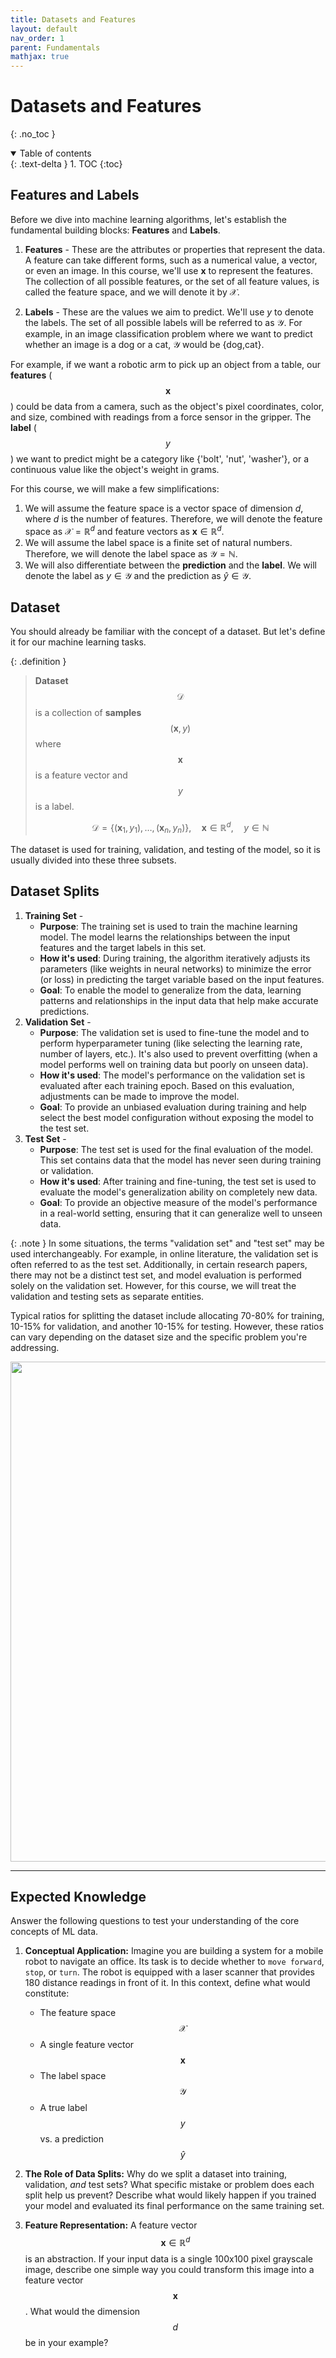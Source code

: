 ```yaml
---
title: Datasets and Features
layout: default
nav_order: 1
parent: Fundamentals
mathjax: true
---
```


# Datasets and Features
{: .no_toc }

<details open markdown="block">
  <summary>
    Table of contents
  </summary>
  {: .text-delta }
1. TOC
{:toc}
</details>

## Features and Labels

Before we dive into machine learning algorithms, let's establish the fundamental building blocks: **Features** and **Labels**.

1. **Features** - These are the attributes or properties that represent the data. A feature can take different forms, such as a numerical value, a vector, or even an image. In this course, we'll use $\boldsymbol{x}$ to represent the features. The collection of all possible features, or the set of all feature values, is called the feature space, and we will denote it by $\mathcal{X}$.

2. **Labels** - These are the values we aim to predict. We'll use $y$ to denote the labels. The set of all possible labels will be referred to as $\mathcal{Y}$. For example, in an image classification problem where we want to predict whether an image is a dog or a cat, $\mathcal{Y}$ would be {dog,cat}.

For example, if we want a robotic arm to pick up an object from a table, our **features** ($$\boldsymbol{x}$$) could be data from a camera, such as the object's pixel coordinates, color, and size, combined with readings from a force sensor in the gripper. The **label** ($$y$$) we want to predict might be a category like {'bolt', 'nut', 'washer'}, or a continuous value like the object's weight in grams.

For this course, we will make a few simplifications:

1. We will assume the feature space is a vector space of dimension $d$, where $d$ is the number of features. Therefore, we will denote the feature space as $\mathcal{X} = \mathbb{R}^{d}$ and feature vectors as $\boldsymbol{x} \in \mathbb{R}^{d}$.
2. We will assume the label space is a finite set of natural numbers. Therefore, we will denote the label space as $\mathcal{Y} = \mathbb{N}$.
3. We will also differentiate between the **prediction** and the **label**. We will denote the label as $y \in \mathcal{Y}$ and the prediction as $\hat{y} \in \mathcal{Y}$.

## Dataset

You should already be familiar with the concept of a dataset. But let's define it for our machine learning tasks.

{: .definition }
>**Dataset** $$\mathcal{D}$$ is a collection of **samples** $$(\boldsymbol{x}, y)$$ where $$\boldsymbol{x}$$ is a feature vector and $$y$$ is a label.
>
>$$\mathcal{D} = \{(\boldsymbol{x}_{1}, y_{1}), \ldots, (\boldsymbol{x}_{n}, y_{n})\}, \quad \boldsymbol{x} \in \mathbb{R}^{d}, \quad y \in \mathbb{N}$$

The dataset is used for training, validation, and testing of the model, so it is usually divided into these three subsets.

## Dataset Splits

1. **Training Set** - 
    - **Purpose**: The training set is used to train the machine learning model. The model learns the relationships between the input features and the target labels in this set.
    - **How it's used**: During training, the algorithm iteratively adjusts its parameters (like weights in neural networks) to minimize the error (or loss) in predicting the target variable based on the input features.
    - **Goal**: To enable the model to generalize from the data, learning patterns and relationships in the input data that help make accurate predictions.
2. **Validation Set** -
    - **Purpose**: The validation set is used to fine-tune the model and to perform hyperparameter tuning (like selecting the learning rate, number of layers, etc.). It's also used to prevent overfitting (when a model performs well on training data but poorly on unseen data).
    - **How it's used**: The model's performance on the validation set is evaluated after each training epoch. Based on this evaluation, adjustments can be made to improve the model.
    - **Goal**: To provide an unbiased evaluation during training and help select the best model configuration without exposing the model to the test set.
3. **Test Set** -
    - **Purpose**: The test set is used for the final evaluation of the model. This set contains data that the model has never seen during training or validation.
    - **How it's used**: After training and fine-tuning, the test set is used to evaluate the model's generalization ability on completely new data.
    - **Goal**: To provide an objective measure of the model's performance in a real-world setting, ensuring that it can generalize well to unseen data.

{: .note } 
In some situations, the terms "validation set" and "test set" may be used interchangeably. For example, in online literature, the validation set is often referred to as the test set. Additionally, in certain research papers, there may not be a distinct test set, and model evaluation is performed solely on the validation set. However, for this course, we will treat the validation and testing sets as separate entities.

Typical ratios for splitting the dataset include allocating 70-80% for training, 10-15% for validation, and another 10-15% for testing. However, these ratios can vary depending on the dataset size and the specific problem you're addressing.

<div align="center">
    <img src="{{ site.baseurl }}/assets/images/splits.png" width="800px" />
    <hr>
</div>

## Expected Knowledge

Answer the following questions to test your understanding of the core concepts of ML data.

1. **Conceptual Application:** Imagine you are building a system for a mobile robot to navigate an office. Its task is to decide whether to `move forward`, `stop`, or `turn`. The robot is equipped with a laser scanner that provides 180 distance readings in front of it. In this context, define what would constitute:
   - The feature space $$\mathcal{X}$$
   - A single feature vector $$\boldsymbol{x}$$
   - The label space $$\mathcal{Y}$$
   - A true label $$y$$ vs. a prediction $$\hat{y}$$

2. **The Role of Data Splits:** Why do we split a dataset into training, validation, *and* test sets? What specific mistake or problem does each split help us prevent? Describe what would likely happen if you trained your model and evaluated its final performance on the same training set.

3. **Feature Representation:** A feature vector $$\boldsymbol{x} \in \mathbb{R}^d$$ is an abstraction. If your input data is a single 100x100 pixel grayscale image, describe one simple way you could transform this image into a feature vector $$\boldsymbol{x}$$. What would the dimension $$d$$ be in your example?